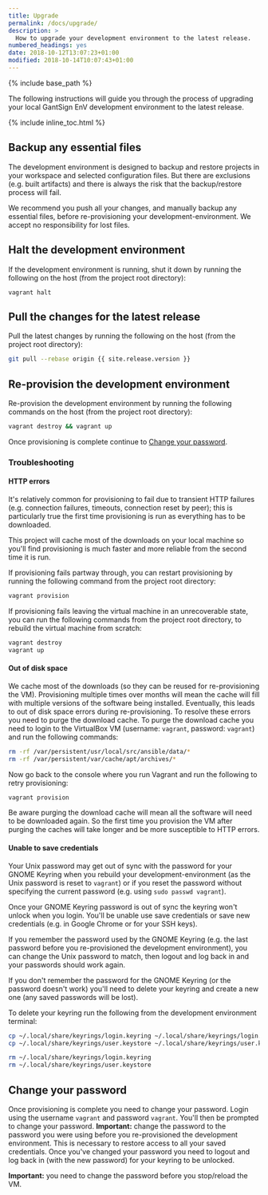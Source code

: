 ```yaml
---
title: Upgrade
permalink: /docs/upgrade/
description: >
  How to upgrade your development environment to the latest release.
numbered_headings: yes
date: 2018-10-12T13:07:23+01:00
modified: 2018-10-14T10:07:43+01:00
---
```


{% include base_path %}

The following instructions will guide you through the process of upgrading your
local GantSign EnV development environment to the latest release.

{% include inline_toc.html %}

## Backup any essential files

The development environment is designed to backup and restore projects in your
workspace and selected configuration files. But there are exclusions (e.g. built
artifacts) and there is always the risk that the backup/restore process will
fail.

We recommend you push all your changes, and manually backup any essential files,
before re-provisioning your development-environment. We accept no responsibility
for lost files.

## Halt the development environment

If the development environment is running, shut it down by running the following
on the host (from the project root directory):

```
vagrant halt
```

## Pull the changes for the latest release

Pull the latest changes by running the following on the host (from the project
root directory):

```bash
git pull --rebase origin {{ site.release.version }}
```

## Re-provision the development environment

Re-provision the development environment by running the following commands on
the host (from the project root directory):

```bash
vagrant destroy && vagrant up
```

Once provisioning is complete continue to
[Change your password](#change-your-password).

### Troubleshooting

#### HTTP errors

It's relatively common for provisioning to fail due to transient HTTP failures
(e.g. connection failures, timeouts, connection reset by peer); this is
particularly true the first time provisioning is run as everything has to be
downloaded.

This project will cache most of the downloads on your local machine so you'll
find provisioning is much faster and more reliable from the second time it is
run.

If provisioning fails partway through, you can restart provisioning by running
the following command from the project root directory:

```bash
vagrant provision
```

If provisioning fails leaving the virtual machine in an unrecoverable state, you
can run the following commands from the project root directory, to rebuild the
virtual machine from scratch:

```bash
vagrant destroy
vagrant up
```

#### Out of disk space

We cache most of the downloads (so they can be reused for re-provisioning the
VM). Provisioning multiple times over months will mean the cache will fill with
multiple versions of the software being installed. Eventually, this leads to out
of disk space errors during re-provisioning. To resolve these errors you need to
purge the download cache. To purge the download cache you need to login to the
VirtualBox VM (username: `vagrant`, password: `vagrant`) and run the following
commands:

```bash
rm -rf /var/persistent/usr/local/src/ansible/data/*
rm -rf /var/persistent/var/cache/apt/archives/*
```

Now go back to the console where you run Vagrant and run the following to retry
provisioning:

```bash
vagrant provision
```

Be aware purging the download cache will mean all the software will need to be
downloaded again. So the first time you provision the VM after purging the
caches will take longer and be more susceptible to HTTP errors.

#### Unable to save credentials

Your Unix password may get out of sync with the password for your GNOME Keyring
when you rebuild your development-environment (as the Unix password is reset to
`vagrant`) or if you reset the password without specifying the current password
(e.g. using `sudo passwd vagrant`).

Once your GNOME Keyring password is out of sync the keyring won't unlock when
you login. You'll be unable use save credentials or save new credentials (e.g.
in Google Chrome or for your SSH keys).

If you remember the password used by the GNOME Keyring (e.g. the last password
before you re-provisioned the development environment), you can change the Unix
password to match, then logout and log back in and your passwords should work
again.

If you don't remember the password for the GNOME Keyring (or the password
doesn't work) you'll need to delete your keyring and create a new one (any saved
passwords will be lost).

To delete your keyring run the following from the development environment
terminal:

```bash
cp ~/.local/share/keyrings/login.keyring ~/.local/share/keyrings/login.keyring.bak
cp ~/.local/share/keyrings/user.keystore ~/.local/share/keyrings/user.keystore.bak

rm ~/.local/share/keyrings/login.keyring
rm ~/.local/share/keyrings/user.keystore
```

## Change your password

Once provisioning is complete you need to change your password. Login using the
username `vagrant` and password `vagrant`. You'll then be prompted to change
your password. **Important:** change the password to the password you were
using before you re-provisioned the development environment. This is necessary
to restore access to all your saved credentials. Once you've changed your
password you need to logout and log back in (with the new password) for your
keyring to be unlocked.

**Important:** you need to change the password before you stop/reload the VM.
